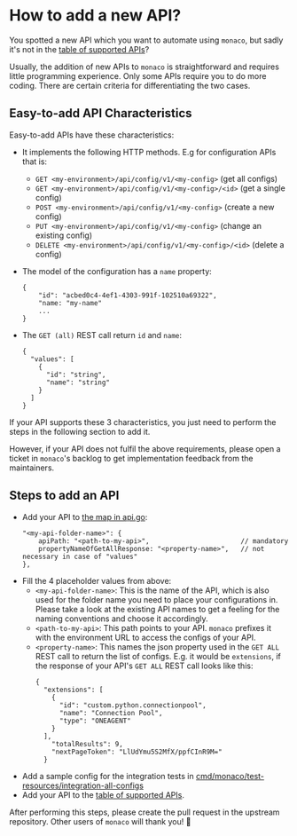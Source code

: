 
# How to add a new API?

You spotted a new API which you want to automate using `monaco`, but sadly it's not in the 
[table of supported APIs](https://github.com/dynatrace-oss/dynatrace-monitoring-as-code#configuration-types--apis)?

Usually, the addition of new APIs to `monaco` is straightforward and requires little programming 
experience. Only some APIs require you to do more coding. There are certain criteria for differentiating the two cases.

## Easy-to-add API Characteristics
Easy-to-add APIs have these characteristics:

* It implements the following HTTP methods. E.g for configuration APIs that is: 
  * `GET <my-environment>/api/config/v1/<my-config>` (get all configs)
  * `GET <my-environment>/api/config/v1/<my-config>/<id>` (get a single config)
  * `POST <my-environment>/api/config/v1/<my-config>` (create a new config)
  * `PUT <my-environment>/api/config/v1/<my-config>` (change an existing config)
  * `DELETE <my-environment>/api/config/v1/<my-config>/<id>` (delete a config)

* The model of the configuration has a `name` property: 
  ``` 
  {
      "id": "acbed0c4-4ef1-4303-991f-102510a69322",
      "name: "my-name"
      ...
  }

* The `GET (all)` REST call return `id` and `name`:
  ```
  {
    "values": [
      {
        "id": "string",
        "name": "string"
      }
    ]
  }

If your API supports these 3 characteristics, you just need to perform the steps in the following section to add it.

However, if your API does not fulfil the above requirements, please open a ticket in `monaco`'s backlog
to get implementation feedback from the maintainers.

## Steps to add an API

* Add your API to [the map in api.go](https://github.com/dynatrace-oss/dynatrace-monitoring-as-code/blob/main/pkg/api/api.go#L25):
  ```
  "<my-api-folder-name>": {
      apiPath: "<path-to-my-api>",                       // mandatory
      propertyNameOfGetAllResponse: "<property-name>",   // not necessary in case of "values"
  },

* Fill the 4 placeholder values from above:
  * `<my-api-folder-name>`: This is the name of the API, which is also used for the folder name
  you need to place your configurations in. Please take a look at the existing API names to get a
  feeling for the naming conventions and choose it accordingly.
  * `<path-to-my-api>`: This path points to your API. `monaco` prefixes it with the environment
  URL to access the configs of your API.
  * `<property-name>`: This names the json property used in the `GET ALL` REST call to
  return the list of configs. E.g. it would be `extensions`, if the response of your API's 
  `GET ALL` REST call looks like this:
    ```
    {
      "extensions": [
        {
          "id": "custom.python.connectionpool",
          "name": "Connection Pool",
          "type": "ONEAGENT"
        }
      ],
        "totalResults": 9,
        "nextPageToken": "LlUdYmu5S2MfX/ppfCInR9M="
      }

* Add a sample config for the integration tests in [cmd/monaco/test-resources/integration-all-configs](https://github.com/dynatrace-oss/dynatrace-monitoring-as-code/tree/main/cmd/monaco/test-resources/integration-all-configs)
* Add your API to the [table of supported APIs](https://github.com/dynatrace-oss/dynatrace-monitoring-as-code#configuration-types--apis).

After performing this steps, please create the pull request in the upstream repository. Other users
of `monaco` will thank you! :rocket:
